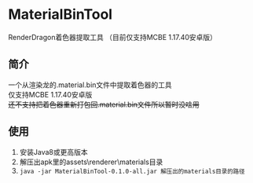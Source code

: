 # MaterialBinTool
RenderDragon着色器提取工具 （目前仅支持MCBE 1.17.40安卓版）

## 简介
一个从渲染龙的.material.bin文件中提取着色器的工具   
仅支持MCBE 1.17.40安卓版   
~~还不支持把着色器重新打包回.material.bin文件所以暂时没啥用~~

## 使用
1. 安装Java8或更高版本
2. 解压出apk里的assets\renderer\materials目录
3. `java -jar MaterialBinTool-0.1.0-all.jar 解压出的materials目录的路径`
